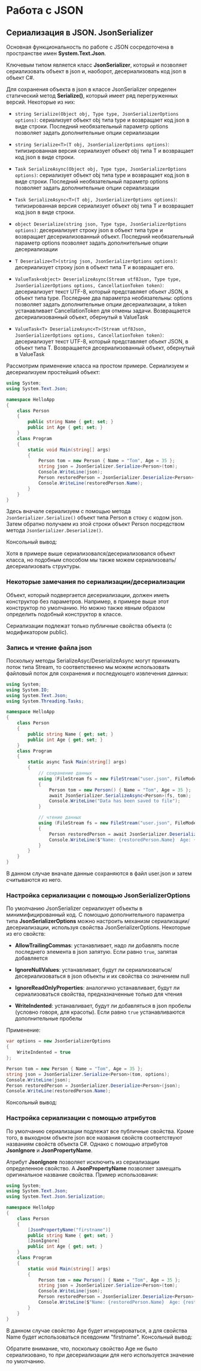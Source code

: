 # Работа с JSON

## Сериализация в JSON. JsonSerializer

Основная функциональность по работе с JSON сосредоточена в пространстве имен **System.Text.Json**.

Ключевым типом является класс **JsonSerializer**, который и позволяет сериализовать объект в json и, наоборот, десериализовать код 
json в объект C#.

Для сохранения объекта в json в классе JsonSerializer определен статический метод **Serialize()**, который имеет ряд перегруженных 
версий. Некоторые из них:

- `string Serialize(Object obj, Type type, JsonSerializerOptions options)`: сериализует объект obj типа type и возвращает код json в виде строки. 
Последний необязательный параметр options позволяет задать дополнительные опции сериализации

- `string Serialize<T>(T obj, JsonSerializerOptions options)`: типизированная версия сериализует объект obj типа T и возвращает 
код json в виде строки.

- `Task SerializeAsync(Object obj, Type type, JsonSerializerOptions options)`: сериализует объект obj типа type и возвращает код json в виде строки. 
Последний необязательный параметр options позволяет задать дополнительные опции сериализации

- `Task SerializeAsync<T>(T obj, JsonSerializerOptions options)`: типизированная версия сериализует объект obj типа T и возвращает 
код json в виде строки.

- `object Deserialize(string json, Type type, JsonSerializerOptions options)`: десериализует строку json в объект типа type и 
возвращает десериализованный объект. Последний необязательный параметр options позволяет задать дополнительные опции десериализации

- `T Deserialize<T>(string json, JsonSerializerOptions options)`: десериализует строку json в объект типа T и 
возвращает его.

- `ValueTask<object> DeserializeAsync(Stream utf8Json, Type type, JsonSerializerOptions options, CancellationToken token)`: 
десериализует текст UTF-8, который представляет объект JSON, в объект типа type. Последние два параметра необязательны: options позволяет задать 
дополнительные опции десериализации, а token устанавливает CancellationToken для отмены задачи. Возвращается десериализованный объект, обернутый в ValueTask

- `ValueTask<T> DeserializeAsync<T>(Stream utf8Json, JsonSerializerOptions options, CancellationToken token)`: 
десериализует текст UTF-8, который представляет объект JSON, в объект типа T. Возвращается десериализованный объект, обернутый в ValueTask

Рассмотрим применение класса на простом примере. Сериализуем и десериализуем простейший объект:

```cs
using System;
using System.Text.Json;

namespace HelloApp
{
    class Person
    {
        public string Name { get; set; }
        public int Age { get; set; }
    }
    class Program
    {
        static void Main(string[] args)
        {
            Person tom = new Person { Name = "Tom", Age = 35 };
            string json = JsonSerializer.Serialize<Person>(tom);
            Console.WriteLine(json);
            Person restoredPerson = JsonSerializer.Deserialize<Person>(json);
            Console.WriteLine(restoredPerson.Name);
        }
    }
}
```

Здесь вначале сериализуем с помощью метода `JsonSerializer.Serialize()` объект типа Person в стоку с кодом json. Затем обратно получаем из этой 
строки объект Person посредством метода `JsonSerializer.Deserialize()`.

Консольный вывод:

Хотя в примере выше сериализовался/десериализовался объект класса, но подобным способом мы также можем сериализовать/десериализовать структуры.

### Некоторые замечания по сериализации/десериализации

Объект, который подвергается десериализации, должен иметь конструктор без параметров. Например, в примере выше этот конструктор по умолчанию. Но можно также 
явным образом определить подобный конструктор в классе.

Сериализации подлежат только публичные свойства объекта (с модификатором public).

### Запись и чтение файла json

Поскольку методы SerializeAsyc/DeserializeAsync могут принимать поток типа Stream, то соответственно мы можем использовать файловый поток для сохранения 
и последующего извлечения данных:

```cs
using System;
using System.IO;
using System.Text.Json;
using System.Threading.Tasks;

namespace HelloApp
{
    class Person
    {
        public string Name { get; set; }
        public int Age { get; set; }
    }
    class Program
    {
        static async Task Main(string[] args)
        {
            // сохранение данных
            using (FileStream fs = new FileStream("user.json", FileMode.OpenOrCreate))
            {
                Person tom = new Person() { Name = "Tom", Age = 35 };
                await JsonSerializer.SerializeAsync<Person>(fs, tom);
                Console.WriteLine("Data has been saved to file");
            }

            // чтение данных
            using (FileStream fs = new FileStream("user.json", FileMode.OpenOrCreate))
            {
                Person restoredPerson = await JsonSerializer.DeserializeAsync<Person>(fs);
                Console.WriteLine($"Name: {restoredPerson.Name}  Age: {restoredPerson.Age}");
            }
        }
    }
}
```

В данном случае вначале данные сохраняются в файл user.json и затем считываются из него.

### Настройка сериализации с помощью JsonSerializerOptions

По умолчанию JsonSerializer сериализует объекты в минимифицированный код. С помощью дополнительного параметра типа **JsonSerializerOptions** 
можно настроить механизм сериализации/десериализации, используя свойства JsonSerializerOptions. Некоторые из его свойств:

- **AllowTrailingCommas**: устанавливает, надо ли добавлять после последнего элемента в json запятую. Если равно `true`, запятая добавляется

- **IgnoreNullValues**: устанавливает, будут ли сериализоваться/десериализоваться в json объекты и их свойства со значением null

- **IgnoreReadOnlyProperties**: аналогично устанавливает, будут ли сериализоваться свойства, предназначенные только для чтения

- **WriteIndented**: устанавливает, будут ли добавляться в json пробелы (условно говоря, для красоты). Если равно `true` устанавливаются дополнительные пробелы

Применение:

```cs
var options = new JsonSerializerOptions
{
    WriteIndented = true
};

Person tom = new Person { Name = "Tom", Age = 35 };
string json = JsonSerializer.Serialize<Person>(tom, options);
Console.WriteLine(json);
Person restoredPerson = JsonSerializer.Deserialize<Person>(json);
Console.WriteLine(restoredPerson.Name);
```

Консольный вывод:

### Настройка сериализации с помощью атрибутов

По умолчанию сериализации подлежат все публичные свойства. Кроме того, в выходном объекте json все названия свойств соответствуют названиям свойств объекта C#. 
Однако с помощью атрибутов **JsonIgnore** и **JsonPropertyName**.

Атрибут **JsonIgnore** позволяет исключить из сериализации определенное свойство. А **JsonPropertyName** позволяет замещать оригинальное название свойства. 
Пример использования:

```cs
using System;
using System.Text.Json;
using System.Text.Json.Serialization;

namespace HelloApp
{
    class Person
    {
        [JsonPropertyName("firstname")]
        public string Name { get; set; }
        [JsonIgnore]
        public int Age { get; set; }
    }
    class Program
    {
        static void Main(string[] args)
        {
            Person tom = new Person() { Name = "Tom", Age = 35 };
            string json = JsonSerializer.Serialize<Person>(tom);
            Console.WriteLine(json);
            Person restoredPerson = JsonSerializer.Deserialize<Person>(json);
            Console.WriteLine($"Name: {restoredPerson.Name}  Age: {restoredPerson.Age}");
        }
    }
}
```

В данном случае свойство Age будет игнорироваться, а для свойства Name будет использоваться псевдоним "firstname". Консольный вывод:

Обратите внимание, что, поскольку свойство Age не было сериализовано, то при десериализации для него используется значение по умолчанию.

